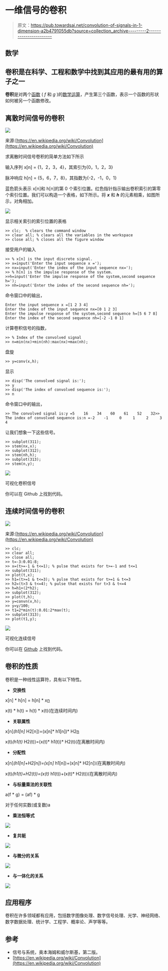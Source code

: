 # 一维信号的卷积

> 原文：<https://pub.towardsai.net/convolution-of-signals-in-1-dimension-a2b4791055db?source=collection_archive---------2----------------------->

## 数学

## 卷积是在科学、工程和数学中找到其应用的最有用的算子之一

**卷积**是对两个[函数](https://en.wikipedia.org/wiki/Function_(mathematics)) ( *f* 和 *g* )的[数学运算](https://en.wikipedia.org/wiki/Operation_(mathematics))，产生第三个函数，表示一个函数的形状如何被另一个函数修改。

## 离散时间信号的卷积

![](img/4630e448131fd22f2f19a244304105cb.png)

来源:[https://en.wikipedia.org/wiki/Convolution](https://en.wikipedia.org/wiki/Convolution)

求离散时间信号卷积的简单方法如下所示

输入序列 x[n] = {1，2，3，4}，其索引为{0，1，2，3}

脉冲响应 h[n] = {5，6，7，8}，其指数为{-2，-1，0，1}

蓝色箭头表示 x[n]和 h[n]的第 0 个索引位置。红色指针指示输出卷积索引的第零个索引位置。我们可以构造一个表格，如下所示。将 ***x*** 和 ***h*** 的元素相乘，如图所示，对角相加。

![](img/f78a608b772723e598d65f2ababa3d00.png)

显示相关索引的索引位置的表格

```
>> clc;  % clears the command window
>> clear all; % clears all the variables in the workspace
>> close all; % closes all the figure window
```

接受用户的输入

```
>> % x[n] is the input discrete signal.
>> x=input('Enter the input sequence x =');
>> nx=input('Enter the index of the input sequence nx=');
>> % h[n] is the impulse response of the system.
>>h=input('Enter the impulse response of the system,second sequence h=');
>> nh=input('Enter the index of the second sequence nh=');
```

命令窗口中的输出，

```
Enter the input sequence x =[1 2 3 4]
Enter the index of the input sequence nx=[0 1 2 3]
Enter the impulse response of the system,second sequence h=[5 6 7 8]
Enter the index of the second sequence nh=[-2 -1 0 1]
```

计算卷积信号的指数，

```
>> % Index of the convolved signal
>> n=min(nx)+min(nh):max(nx)+max(nh);
```

盘旋

```
>> y=conv(x,h);
```

显示

```
>> disp('The convolved signal is:');
>> y
>> disp('The index of convolved sequence is:');
>> n
```

命令窗口中的输出，

```
>> The convolved signal is:y =5    16    34    60    61    52    32>> The index of convolved sequence is:n =-2    -1     0     1     2     3     4
```

让我们想象一下这些信号。

```
>> subplot(311);
>> stem(nx,x);
>> subplot(312);
>> stem(nh,h);
>> subplot(313);
>> stem(n,y);
```

![](img/3d1f29eec52859cb9b1f7fe5497065ec.png)

可视化卷积信号

你可以在 Github 上找到代码。

## 连续时间信号的卷积

![](img/8697e8d1c56e85545baca98b6f3fe3a9.png)

来源:[https://en.wikipedia.org/wiki/Convolution](https://en.wikipedia.org/wiki/Convolution)

```
>> clc;
>> clear all;
>> close all;
>> t=-3:0.01:8;
>> x=(t>=-1 & t<=1); % pulse that exists for t>=-1 and t<=1
>> subplot(311);
>> plot(t,x);
>> h1=(t>=1 & t<=3); % pulse that exists for t>=1 & t<=3
>> h2=(t>3 & t<=4); % pulse that exists for t>3 & t<=4
>> h=h1+(2*h2);
>> subplot(312);
>> plot(t,h);
>> y=convn(x,h);
>> y=y/100;
>> t1=2*min(t):0.01:2*max(t);
>> subplot(313);
>> plot(t1,y);
```

![](img/3ba2da88d2219552cf45158ece504dd1.png)

可视化连续信号

你可以在 [Github](https://github.com/sinchubhat/Signals-and-Controls-lab-4th-sem-/blob/master/ConvIntegral1.m) 上找到代码。

## 卷积的性质

卷积是一种线性运算符，具有以下特性。

*   **交换性**

x[n] * h[n] = h[n] * x[n](离散时间)

x(t) * h(t) = h(t) * x(t)(在连续时间内)

*   **关联属性**

x[n]*(h1[n]* H2[n])=(x[n]* h1[n])* H2[n](在离散时间内)

x(t)*(h1(t)* H2(t))=(x(t)* h1(t))* H2(t)(在离散时间内)

*   **分配性**

x[n]*(h1[n]+H2[n])=(x[n]* h1[n])+(x[n]* H2[n])(在离散时间内)

x(t)*(h1(t)+H2(t))=(x(t)* h1(t))+(x(t)* H2(t))(在离散时间内)

*   **与标量乘法的关联性**

a(f * g) = (af) * g

对于任何实数(或复数)a

*   **乘法恒等式**

![](img/de2a77d468d8dd9871ea624de05702f9.png)

*   **复共轭**

![](img/71a80413d871906830268f5b4fb7722b.png)

*   **与微分的关系**

![](img/036d498ad24de8fe3600d5e72bbe9f12.png)

*   **与一体化的关系**

![](img/e83748cbc6aa1d9da426900e579deb66.png)

## 应用程序

卷积在许多领域都有应用，包括数字图像处理、数字信号处理、光学、神经网络、数字数据处理、统计学、工程学、概率论、声学等等。

## 参考

*   信号与系统，奥本海姆和威尔斯基，第二版。
*   [https://en.wikipedia.org/wiki/Convolution](https://en.wikipedia.org/wiki/Convolution)